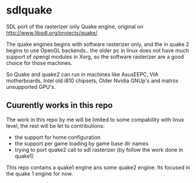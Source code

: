 # sdlquake
SDL port of the rasterizer only Quake engine, original on http://www.libsdl.org/projects/quake/

The quake engines begins with software rasterizer only, and the in quake 2 begins to use OpenGL backends.. the older pc in linux does not have much support of opengl modules in Xorg, so the software rasterizer are a good choice for those machines.

So Quake and quake2 can run in machines like AsusEEPC, VIA motherboards, Intel old i810 chipsets, Older Nvidia GNUp's and matrox unsupported GPU's.

## Cuurently works in this repo

The work in this repo by me will be limited to some compability with linux level, the rest will be let to contributions:

* the support for home configuration
* the support per game loading by game base dir names
* trying to port quake2 call to sdl rasterizer (by follow the work done in quake1)

This repo contains a quake1 engine ans some quake2 engine. Its focused in the quake 1 engine for now.
